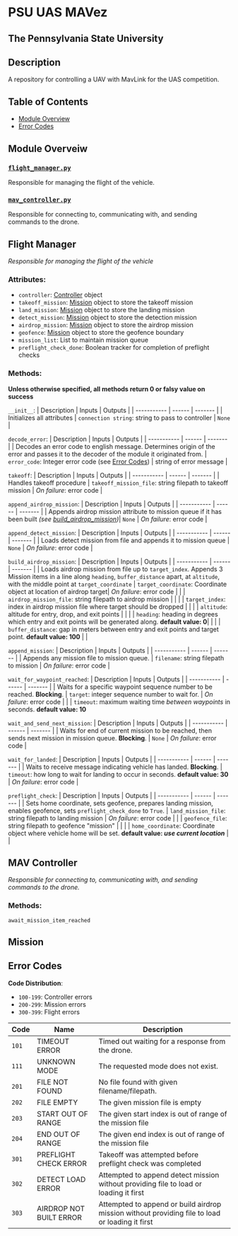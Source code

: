 # PSU UAS MAVez
## The Pennsylvania State University

## Description
A repository for controlling a UAV with MavLink for the UAS competition.

## Table of Contents
- [Module Overview](#module-overview)
- [Error Codes](#error-codes)

## Module Overveiw

### [`flight_manager.py`](#flight-manager)
Responsible for managing the flight of the vehicle.

### [`mav_controller.py`](#mav-controller)
Responsible for connecting to, communicating with, and sending commands to the drone.

## Flight Manager
*Responsible for managing the flight of the vehicle*
### Attributes:
- `controller`: [Controller](#mav-controller) object
- `takeoff_mission`: [Mission](#Mission) object to store the takeoff mission
- `land_mission`: [Mission](#Mission) object to store the landing mission
- `detect_mission`: [Mission](#Mission) object to store the detection mission
- `airdrop_mission`: [Mission](#Mission) object to store the airdrop mission
- `geofence`: [Mission](#Mission) object to store the geofence boundary
- `mission_list`: List to maintain mission queue
- `preflight_check_done`: Boolean tracker for completion of preflight checks
### Methods:
**Unless otherwise specified, all methods return 0 or falsy value on success**

`__init__`:
| Description | Inputs | Outputs |
| ----------- | ------ | ------- |
| Initializes all attributes | `connection string`: string to pass to controller | `None` |

`decode_error`:
| Description | Inputs | Outputs |
| ----------- | ------ | ------- |
| Decodes an error code to english message. Determines origin of the error and passes it to the decoder of the module it originated from. | `error_code`: Integer error code (see [Error Codes](#error-codes)) | string of error message |

`takeoff`:
| Description | Inputs | Outputs |
| ----------- | ------ | ------- |
| Handles takeoff procedure | `takeoff_mission_file`: string filepath to takeoff mission | *On failure*: error code |

`append_airdrop_mission`:
| Description | Inputs | Outputs |
| ----------- | ------ | ------- |
| Appends airdrop mission attribute to mission queue if it has been built *(see [build_airdrop_mission](#build_airdrop_mission))*| `None` | *On failure*: error code |

`append_detect_mission`:
| Description | Inputs | Outputs |
| ----------- | ------ | ------- |
| Loads detect mission from file and appends it to mission queue | `None` | *On failure*: error code |

`build_airdrop_mission`:
| Description | Inputs | Outputs |
| ----------- | ------ | ------- |
| Loads airdrop mission from file up to `target_index`. Appends 3 Mission items in a line along `heading`, `buffer_distance` apart, at `altitude`, with the middle point at `target_coordinate` |  `target_coordinate`: Coordinate object at location of airdrop target| *On failure*: error code |
| | `airdrop_mission_file`: string filepath to airdrop mission | |
| | `target_index`: index in airdrop mission file where target should be dropped | |
| | `altitude`: altitude for entry, drop, and exit points | |
| | `heading`: heading in degrees which entry and exit points will be generated along. **default value: 0**| |
| | `buffer_distance`: gap in meters between entry and exit points and target point. **default value: 100** | |

`append_mission`:
| Description | Inputs | Outputs |
| ----------- | ------ | ------- |
| Appends any mission file to mission queue. | `filename`: string filepath to mission | *On failure*: error code |

`wait_for_waypoint_reached`:
| Description | Inputs | Outputs |
| ----------- | ------ | ------- |
| Waits for a specific waypoint sequence number to be reached. **Blocking**. | `target`: integer sequence number to wait for. | *On failure*: error code |
| | `timeout`: maximum waiting time *between waypoints* in seconds. **default value: 10** 

`wait_and_send_next_mission`:
| Description | Inputs | Outputs |
| ----------- | ------ | ------- |
| Waits for end of current mission to be reached, then sends next mission in mission queue. **Blocking**. | `None`  | *On failure*: error code |

`wait_for_landed`:
| Description | Inputs | Outputs |
| ----------- | ------ | ------- |
| Waits to receive message indicating vehicle has landed. **Blocking**. | `timeout`: how long to wait for landing to occur in seconds. **default value: 30** | *On failure*: error code |

`preflight_check`:
| Description | Inputs | Outputs |
| ----------- | ------ | ------- |
| Sets home coordinate, sets geofence, prepares landing mission, enables geofence, sets `preflight_check_done` to `True`. | `land_mission_file`: string filepath to landing mission | *On failure*: error code |
| | `geofence_file`: string filepath to geofence "mission" | |
| | `home_coordinate`: Coordinate object where vehicle home will be set. **default value: *use current location*** | |

## MAV Controller
*Responsible for connecting to, communicating with, and sending commands to the drone.*
### Methods:
`await_mission_item_reached`
## Mission

## Error Codes
**Code Distribution**:
- `100-199`: Controller errors
- `200-299`: Mission errors
- `300-399`: Flight errors

| Code | Name | Description |
|------|------|-------------|
| `101` | TIMEOUT ERROR | Timed out waiting for a response from the drone.  |
| `111` | UNKNOWN MODE | The requested mode does not exist. |
| `201` | FILE NOT FOUND |No file found with given filename/filepath. |
| `202` | FILE EMPTY |The given mission file is empty |
| `203` | START OUT OF RANGE | The given start index is out of range of the mission file |
| `204` | END OUT OF RANGE |The given end index is out of range of the mission file |
| `301` | PREFLIGHT CHECK ERROR |Takeoff was attempted before preflight check was completed |
| `302` | DETECT LOAD ERROR | Attempted to append detect mission without providing file to load or loading it first |
| `303` | AIRDROP NOT BUILT ERROR | Attempted to append or build airdrop mission without providing file to load or loading it first |

